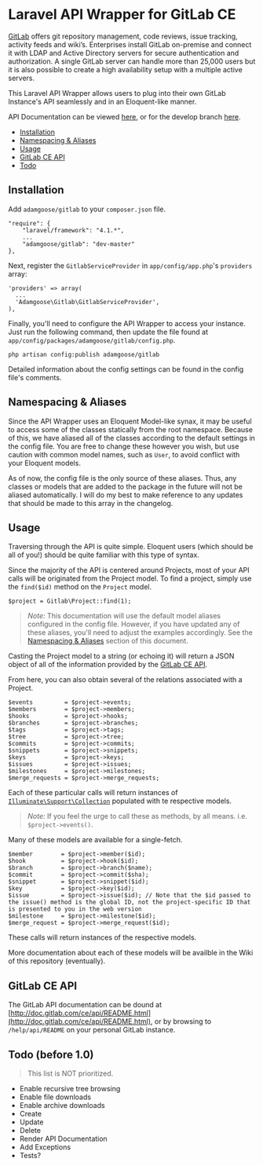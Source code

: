 # Laravel API Wrapper for GitLab CE

[GitLab](http://gitlab.org) offers git repository management, code reviews, issue tracking, activity feeds and wiki’s. Enterprises install GitLab on-premise and connect it with LDAP and Active Directory servers for secure authentication and authorization. A single GitLab server can handle more than 25,000 users but it is also possible to create a high availability setup with a multiple active servers.

This Laravel API Wrapper allows users to plug into their own GitLab Instance's API seamlessly and in an Eloquent-like manner.

API Documentation can be viewed [here](http://adamgoose.github.io/gitlab/master/), or for the develop branch [here](http://adamgoose.github.io/gitlab/develop/).

- [Installation](#installation)
- [Namespacing & Aliases](#namespacing)
- [Usage](#usage)
- [GitLab CE API](#api)
- [Todo](#todo)

<a name="installation"></a>
## Installation

Add `adamgoose/gitlab` to your `composer.json` file.

    "require": {
        "laravel/framework": "4.1.*",
        ...
        "adamgoose/gitlab": "dev-master"
    },

Next, register the `GitlabServiceProvider` in `app/config/app.php`'s `providers` array:

    'providers' => array(
      ...
      'Adamgoose\Gitlab\GitlabServiceProvider',
    ),

Finally, you'll need to configure the API Wrapper to access your instance. Just run the following command, then update the file found at `app/config/packages/adamgoose/gitlab/config.php`.

    php artisan config:publish adamgoose/gitlab

Detailed information about the config settings can be found in the config file's comments.

<a name="namespacing"></a>
## Namespacing & Aliases

Since the API Wrapper uses an Eloquent Model-like synax, it may be useful to access some of the classes statically from the root namespace. Because of this, we have aliased all of the classes according to the default settings in the config file. You are free to change these however you wish, but use caution with common model names, such as `User`, to avoid conflict with your Eloquent models.

As of now, the config file is the only source of these aliases. Thus, any classes or models that are added to the package in the future will not be aliased automatically. I will do my best to make reference to any updates that should be made to this array in the changelog.

<a name="usage"></a>
## Usage

Traversing through the API is quite simple. Eloquent users (which should be all of you!) should be quite familiar with this type of syntax.

Since the majority of the API is centered around Projects, most of your API calls will be originated from the Project model. To find a project, simply use the `find($id)` method on the `Project` model.

    $project = Gitlab\Project::find(1);

> *Note:* This documentation will use the default model aliases configured in the config file. However, if you have updated any of these aliases, you'll need to adjust the examples accordingly. See the [Namespacing & Aliases](#namespacing) section of this document.

Casting the Project model to a string (or echoing it) will return a JSON object of all of the information provided by the [GitLab CE API](#api). 

From here, you can also obtain several of the relations associated with a Project.

    $events         = $project->events;
    $members        = $project->members;
    $hooks          = $project->hooks;
    $branches       = $project->branches;
    $tags           = $project->tags;
    $tree           = $project->tree;
    $commits        = $project->commits;
    $snippets       = $project->snippets;
    $keys           = $project->keys;
    $issues         = $project->issues;
    $milestones     = $project->milestones;
    $merge_requests = $project->merge_requests;

Each of these particular calls will return instances of [`Illuminate\Support\Collection`](https://github.com/laravel/framework/blob/4.1/src/Illuminate/Support/Collection.php) populated with te respective models.

> *Note:* If you feel the urge to call these as methods, by all means. i.e. `$project->events()`.

Many of these models are available for a single-fetch.

    $member        = $project->member($id);
    $hook          = $project->hook($id);
    $branch        = $project->branch($name);
    $commit        = $project->commit($sha);
    $snippet       = $project->snippet($id);
    $key           = $project->key($id);
    $issue         = $project->issue($id); // Note that the $id passed to the issue() method is the global ID, not the project-specific ID that is presented to you in the web version
    $milestone     = $project->milestone($id);
    $merge_request = $project->merge_request($id);

These calls will return instances of the respective models.

More documentation about each of these models will be availble in the Wiki of this repository (eventually).

<a name="api"></a>
## GitLab CE API

The GitLab API documentation can be dound at [http://doc.gitlab.com/ce/api/README.html](http://doc.gitlab.com/ce/api/README.html), or by browsing to `/help/api/README` on your personal GitLab instance.

<a name="todo"></a>
## Todo (before 1.0)

> This list is NOT prioritized.

- Enable recursive tree browsing
- Enable file downloads
- Enable archive downloads
- Create
- Update
- Delete
- Render API Documentation
- Add Exceptions
- Tests?